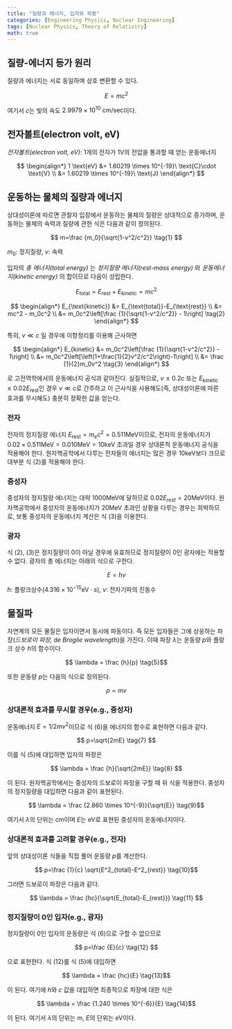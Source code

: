 ```yaml
---
title: "질량과 에너지, 입자와 파동"
categories: [Engineering Physics, Nuclear Engineering]
tags: [Nuclear Physics, Theory of Relativity]
math: true
---
```


## 질량-에너지 등가 원리
질량과 에너지는 서로 동일하며 상호 변환할 수 있다.

$$ E=mc^2 $$

여기서 $c$는 빛의 속도 $2.9979 \times 10^{10}\ \text{cm/sec}$이다.

## 전자볼트(electron volt, eV)
*전자볼트(electron volt, eV)*: 1개의 전자가 1V의 전압을 통과할 때 얻는 운동에너지

$$
\begin{align*} 
1 \text{eV} &= 1.60219 \times 10^{-19}\ \text{C}\cdot \text{V}
\\ &= 1.60219 \times 10^{-19}\ \text{J}
\end{align*}
$$

## 운동하는 물체의 질량과 에너지
상대성이론에 따르면 관찰자 입장에서 운동하는 물체의 질량은 상대적으로 증가하며, 운동하는 물체의 속력과 질량에 관한 식은 다음과 같이 정의된다.

$$ m=\frac {m_0}{\sqrt{1-v^2/c^2}} \tag{1} $$

$m_0$: 정지질량, $v$: 속력

입자의 *총 에너지(total energy)* 는 *정지질량 에너지(rest-mass energy)* 와 *운동에너지(kinetic energy)* 의 합이므로 다음이 성립한다.

$$ E_{\text{total}} = E_{\text{rest}}+E_{\text{kinetic}} = mc^2$$

$$
\begin{align*}
E_{\text{kinetic}} &= E_{\text{total}}-E_{\text{rest}}
\\ &= mc^2 - m_0c^2
\\ &= m_0c^2\left[\frac {1}{\sqrt{1-v^2/c^2}} - 1\right] \tag{2}
\end{align*}
$$

특히, $v\ll c$ 일 경우에 이항정리를 이용해 근사하면

$$
\begin{align*}
E_{kinetic} &= m_0c^2\left[\frac {1}{\sqrt{1-v^2/c^2}} - 1\right]
\\ &= m_0c^2\left[\left(1+\frac{1}{2}v^2/c^2\right)-1\right]
\\ &= \frac {1}{2}m_0v^2 \tag{3}
\end{align*}
$$

로 고전역학에서의 운동에너지 공식과 같아진다. 실질적으로, $v\leq 0.2c$ 또는 $E_{\text{kinetic}} \leq 0.02E_{\text{rest}}$인 경우 $v\ll c$로 간주하고 이 근사식을 사용해도(즉, 상대성이론에 따른 효과를 무시해도) 충분히 정확한 값을 얻는다.

### 전자
전자의 정지질량 에너지 $E_{\text{rest}}=m_ec^2=0.511 \text{MeV}$이므로, 전자의 운동에너지가 $0.02\times 0.511 \text{MeV}=0.010 \text{MeV}=10 \text{keV}$ 초과일 경우 상대론적 운동에너지 공식을 적용해야 한다. 원자핵공학에서 다루는 전자들의 에너지는 많은 경우 10keV보다 크므로 대부분 식 (2)를 적용해야 한다.

### 중성자
중성자의 정지질량 에너지는 대략 1000MeV에 달하므로 $0.02E_{rest}=20\text{MeV}$이다. 원자핵공학에서 중성자의 운동에너지가 20MeV 초과인 상황을 다루는 경우는 희박하므로, 보통 중성자의 운동에너지 계산은 식 (3)을 이용한다.

### 광자
식 (2), (3)은 정지질량이 0이 아닐 경우에 유효하므로 정지질량이 0인 광자에는 적용할 수 없다. 광자의 총 에너지는 아래의 식으로 구한다.

$$ E = h\nu \tag{4} $$

$h$: 플랑크상수($4.316 \times 10^{-15} \text{eV}\cdot\text{s}$), $\nu$: 전자기파의 진동수

## 물질파
자연계의 모든 물질은 입자이면서 동시에 파동이다. 즉 모든 입자들은 그에 상응하는 파장(*드보로이 파장, de Broglie wavelength*)을 가진다. 이때 파장 $\lambda$는 운동량 $p$와 플랑크 상수 $h$의 함수이다.

$$ \lambda = \frac {h}{p} \tag{5}$$

또한 운동량 $p$는 다음의 식으로 정의된다.

$$ p = mv \tag{6} $$

### 상대론적 효과를 무시할 경우(e.g., 중성자)
운동에너지 $E=1/2 mv^2$이므로 식 (6)을 에너지의 함수로 표현하면 다음과 같다.

$$ p=\sqrt{2mE} \tag{7} $$

이를 식 (5)에 대입하면 입자의 파장은 

$$ \lambda = \frac {h}{\sqrt{2mE}} \tag{8} $$

이 된다. 원자핵공학에서는 중성자의 드보로이 파장을 구할 때 위 식을 적용한다. 중성자의 정지질량을 대입하면 다음과 같이 표현된다.

$$ \lambda = \frac {2.860 \times 10^{-9}}{\sqrt{E}} \tag{9}$$

여기서 $\lambda$의 단위는 cm이며 $E$는 eV로 표현된 중성자의 운동에너지이다.

### 상대론적 효과를 고려할 경우(e.g., 전자)
앞의 상대성이론 식들을 직접 풀어 운동량 $p$를 계산한다.

$$ p=\frac {1}{c} \sqrt{E^2_{total}-E^2_{rest}} \tag{10}$$

그러면 드보로이 파장은 다음과 같다.

$$ \lambda = \frac {hc}{\sqrt{E_{total}-E_{rest}}} \tag{11} $$

### 정지질량이 0인 입자(e.g., 광자)
정지질량이 0인 입자의 운동량은 식 (6)으로 구할 수 없으므로 

$$ p=\frac {E}{c} \tag{12} $$

으로 표현한다. 식 (12)를 식 (5)에 대입하면 

$$ \lambda = \frac {hc}{E} \tag{13}$$

이 된다. 여기에 $h$와 $c$ 값을 대입하면 최종적으로 파장에 대한 식은 

$$ \lambda = \frac {1.240 \times 10^{-6}}{E} \tag{14}$$

이 된다. 여기서 $\lambda$의 단위는 m, $E$의 단위는 eV이다.